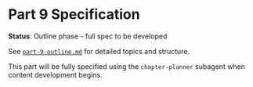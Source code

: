 # Part 9 Specification

**Status**: Outline phase - full spec to be developed

See [`part-9-outline.md`](./part-9-outline.md) for detailed topics and structure.

This part will be fully specified using the `chapter-planner` subagent when content development begins.
